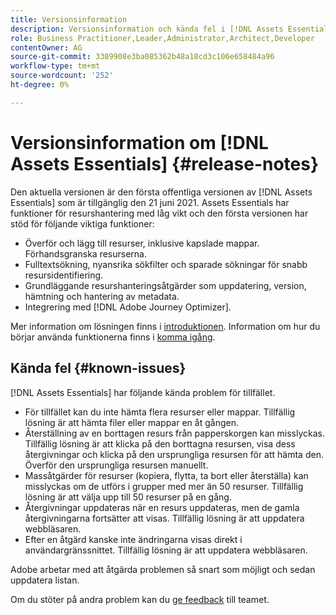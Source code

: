 ```yaml
---
title: Versionsinformation
description: Versionsinformation och kända fel i [!DNL Assets Essentials]
role: Business Practitioner,Leader,Administrator,Architect,Developer
contentOwner: AG
source-git-commit: 3389908e3ba085362b48a18cd3c106e658484a96
workflow-type: tm+mt
source-wordcount: '252'
ht-degree: 0%

---
```



# Versionsinformation om [!DNL Assets Essentials] {#release-notes}

Den aktuella versionen är den första offentliga versionen av [!DNL Assets Essentials] som är tillgänglig den 21 juni 2021. Assets Essentials har funktioner för resurshantering med låg vikt och den första versionen har stöd för följande viktiga funktioner:

* Överför och lägg till resurser, inklusive kapslade mappar. Förhandsgranska resurserna.
* Fulltextsökning, nyansrika sökfilter och sparade sökningar för snabb resursidentifiering.
* Grundläggande resurshanteringsåtgärder som uppdatering, version, hämtning och hantering av metadata.
* Integrering med [!DNL Adobe Journey Optimizer].

Mer information om lösningen finns i [introduktionen](introduction.md). Information om hur du börjar använda funktionerna finns i [komma igång](/help/get-started.md).

## Kända fel {#known-issues}

[!DNL Assets Essentials] har följande kända problem för tillfället.

* För tillfället kan du inte hämta flera resurser eller mappar. Tillfällig lösning är att hämta filer eller mappar en åt gången.
* Återställning av en borttagen resurs från papperskorgen kan misslyckas. Tillfällig lösning är att klicka på den borttagna resursen, visa dess återgivningar och klicka på den ursprungliga resursen för att hämta den. Överför den ursprungliga resursen manuellt.
* Massåtgärder för resurser (kopiera, flytta, ta bort eller återställa) kan misslyckas om de utförs i grupper med mer än 50 resurser. Tillfällig lösning är att välja upp till 50 resurser på en gång.
* Återgivningar uppdateras när en resurs uppdateras, men de gamla återgivningarna fortsätter att visas. Tillfällig lösning är att uppdatera webbläsaren.
* Efter en åtgärd kanske inte ändringarna visas direkt i användargränssnittet. Tillfällig lösning är att uppdatera webbläsaren.

Adobe arbetar med att åtgärda problemen så snart som möjligt och sedan uppdatera listan.

Om du stöter på andra problem kan du [ge feedback](#provide-feedback) till teamet.
